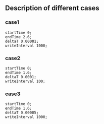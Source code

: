## Description of different cases
### case1
    startTime 0;
    endTime 2.6;
    deltaT 0.00001;
    writeInterval 1000;
    
### case2
    startTime 0;
    endTime 1.6;
    deltaT 0.0001;
    writeInterval 100;


### case3
    startTime 0;
    endTime 1.6;
    deltaT 0.00005;
    writeInterval 1000;